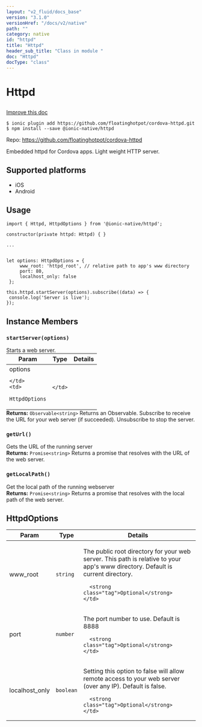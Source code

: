```yaml
---
layout: "v2_fluid/docs_base"
version: "3.1.0"
versionHref: "/docs/v2/native"
path: ""
category: native
id: "httpd"
title: "Httpd"
header_sub_title: "Class in module "
doc: "Httpd"
docType: "class"
---
```








<h1 class="api-title">
  
  Httpd
  

  

  </h1>

<a class="improve-v2-docs" href="http://github.com/driftyco/ionic-native/edit/master/src/@ionic-native/plugins/httpd/index.ts#L20">
  Improve this doc
</a>



<!-- decorators -->





<pre><code>$ ionic plugin add https://github.com/floatinghotpot/cordova-httpd.git
$ npm install --save @ionic-native/httpd
</code></pre>
<p>Repo:
  <a href="https://github.com/floatinghotpot/cordova-httpd">
    https://github.com/floatinghotpot/cordova-httpd
  </a>
</p>

<!-- description -->

<p>Embedded httpd for Cordova apps. Light weight HTTP server.</p>


<!-- @platforms tag -->
<h2>Supported platforms</h2>

<ul>
  <li>iOS</li><li>Android</li>
</ul>

<!-- @platforms tag end -->


<!-- if doc.decorators -->

<!-- @usage tag -->

<h2>Usage</h2>

<pre><code class="lang-typescript">import { Httpd, HttpdOptions } from &#39;@ionic-native/httpd&#39;;

constructor(private httpd: Httpd) { }

...


let options: HttpdOptions = {
     www_root: &#39;httpd_root&#39;, // relative path to app&#39;s www directory
     port: 80,
     localhost_only: false
 };

this.httpd.startServer(options).subscribe((data) =&gt; {
 console.log(&#39;Server is live&#39;);
});
</code></pre>




<!-- @property tags -->




<!-- methods on the class -->

<h2>Instance Members</h2>
<div id="startServer"></div>
<h3>
  <code>startServer(options)</code>
  

</h3>
Starts a web server.
<table class="table param-table" style="margin:0;">
  <thead>
  <tr>
    <th>Param</th>
    <th>Type</th>
    <th>Details</th>
  </tr>
  </thead>
  <tbody>
  
  <tr>
    <td>
      options
      
    </td>
    <td>
      
<code>HttpdOptions</code>
    </td>
    <td>
      
      
      
    </td>
  </tr>
  
  </tbody>
</table>

<div class="return-value" markdown="1">
  <i class="icon ion-arrow-return-left"></i>
  <b>Returns:</b> 
<code>Observable&lt;string&gt;</code> Returns an Observable. Subscribe to receive the URL for your web server (if succeeded). Unsubscribe to stop the server.
</div><div id="getUrl"></div>
<h3>
  <code>getUrl()</code>
  

</h3>
Gets the URL of the running server


<div class="return-value" markdown="1">
  <i class="icon ion-arrow-return-left"></i>
  <b>Returns:</b> 
<code>Promise&lt;string&gt;</code> Returns a promise that resolves with the URL of the web server.
</div><div id="getLocalPath"></div>
<h3>
  <code>getLocalPath()</code>
  

</h3>
Get the local path of the running webserver


<div class="return-value" markdown="1">
  <i class="icon ion-arrow-return-left"></i>
  <b>Returns:</b> 
<code>Promise&lt;string&gt;</code> Returns a promise that resolves with the local path of the web server.
</div>



<!-- other classes -->

<!-- end other classes -->

<!-- interfaces -->

<!--<h2><a class="anchor" name="interfaces" href="#interfaces"></a>Interfaces</h2>-->


<h2><a class="anchor" name="HttpdOptions" href="#HttpdOptions"></a>HttpdOptions</h2>


<table class="table param-table" style="margin:0;">
  <thead>
  <tr>
    <th>Param</th>
    <th>Type</th>
    <th>Details</th>
  </tr>
  </thead>
  <tbody>
  
  <tr>
    <td>
      www_root
    </td>
    <td>
      <code>string</code>
    </td>
    <td>
      <p>The public root directory for your web server. This path is relative to your app&#39;s www directory.
Default is current directory.</p>

      <strong class="tag">Optional</strong>
    </td>
  </tr>
  
  <tr>
    <td>
      port
    </td>
    <td>
      <code>number</code>
    </td>
    <td>
      <p>The port number to use.
Default is 8888</p>

      <strong class="tag">Optional</strong>
    </td>
  </tr>
  
  <tr>
    <td>
      localhost_only
    </td>
    <td>
      <code>boolean</code>
    </td>
    <td>
      <p>Setting this option to false will allow remote access to your web server (over any IP).
Default is false.</p>

      <strong class="tag">Optional</strong>
    </td>
  </tr>
  
  </tbody>
</table>





<!-- end interfaces -->

<!-- related link --><!-- end content block -->


<!-- end body block -->

